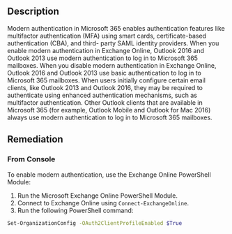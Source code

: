 ## Description

Modern authentication in Microsoft 365 enables authentication features like multifactor authentication (MFA) using smart cards, certificate-based authentication (CBA), and third- party SAML identity providers. When you enable modern authentication in Exchange Online, Outlook 2016 and Outlook 2013 use modern authentication to log in to Microsoft 365 mailboxes. When you disable modern authentication in Exchange Online, Outlook 2016 and Outlook 2013 use basic authentication to log in to Microsoft 365 mailboxes.
When users initially configure certain email clients, like Outlook 2013 and Outlook 2016, they may be required to authenticate using enhanced authentication mechanisms, such as multifactor authentication. Other Outlook clients that are available in Microsoft 365 (for example, Outlook Mobile and Outlook for Mac 2016) always use modern authentication to log in to Microsoft 365 mailboxes.


## Remediation

### From Console

To enable modern authentication, use the Exchange Online PowerShell Module:

1. Run the Microsoft Exchange Online PowerShell Module.
2. Connect to Exchange Online using `Connect-ExchangeOnline`.
3. Run the following PowerShell command:

```bash
Set-OrganizationConfig -OAuth2ClientProfileEnabled $True
```
